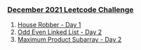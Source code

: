 ### [December 2021 Leetcode Challenge](https://leetcode.com/explore/featured/card/december-leetcoding-challenge-2021/)

1. [House Robber - Day 1](/_2021/_11_november2021/Day_01_198_House_Robber.java) 
2. [Odd Even Linked List - Day 2](/_2021/_11_november2021/Day_02_328_Odd_Even_Linked_List.java) 
3. [Maximum Product Subarray - Day 2](/_2021/_11_november2021/Day_03_152_Maximum_Product_Subarray.java) 
